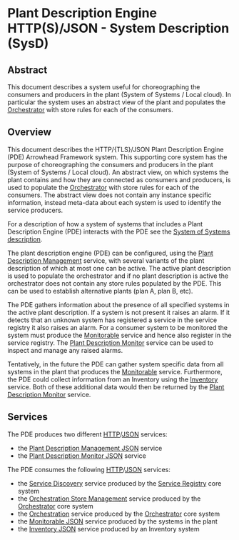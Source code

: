# Plant Description Engine HTTP(S)/JSON - System Description (SysD)

## Abstract
This document describes a system useful for choreographing the consumers and producers in the plant (System of Systems / Local cloud).
In particular the system uses an abstract view of the plant and populates the [Orchestrator] with store rules for each of the consumers.

## Overview

This document describes the HTTP/{TLS}/JSON Plant Description Engine (PDE) Arrowhead Framework system.
This supporting core system has the purpose of choreographing the consumers and producers in the plant (System of Systems / Local cloud).
An abstract view, on which systems the plant contains and how they are connected as consumers and producers, is used to populate the [Orchestrator] with store rules for each of the consumers. The abstract view does not contain any instance specific information, instead meta-data about each system is used to identify the service producers.

For a description of how a system of systems that includes a Plant Description Engine (PDE) interacts with the PDE see the [System of Systems description]. 

The plant description engine (PDE) can be configured, using the [Plant Description Management] service, with several variants of the plant description of which at most one can be active.
The active plant description is used to populate the orchestrator and if no plant description is active the orchestrator does not contain any store rules populated by the PDE. This can be used to establish alternative plants (plan A, plan B, etc).

The PDE gathers information about the presence of all specified systems in the active plant description. If a system is not present it raises an alarm. If it detects that an unknown system has registered a service in the service registry it also raises an alarm. For a consumer system to be monitored the system must produce the [Monitorable] service and hence also register in the service registry. The [Plant Description Monitor] service can be used to inspect and manage any raised alarms.

Tentatively, in the future the PDE can gather system specific data from all systems in the plant that produces the [Monitorable] service. Furthermore, the PDE could collect information from an Inventory using the [Inventory] service. Both of these additional data would then be returned by the [Plant Description Monitor] service. 

## Services

The PDE produces two different [HTTP]/[JSON] services:
 + the [Plant Description Management JSON] service
 + the [Plant Description Monitor JSON] service
 
The PDE consumes the following [HTTP]/[JSON] services:
 + the [Service Discovery] service produced by the [Service Registry] core system
 + the [Orchestration Store Management] service produced by the [Orchestrator] core system
 + the [Orchestration] service produced by the [Orchestrator] core system
 + the [Monitorable JSON] service produced by the systems in the plant
 + the [Inventory JSON] service produced by an Inventory system
    
  

[HTTP]:https://doi.org/10.17487/RFC7230
[Inventory]:inventory-sd.md
[Inventory JSON]:inventory-idd-http-json.md
[JSON]:https://doi.org/10.17487/RFC7159
[Monitorable]:monitorable-sd.md
[Monitorable JSON]:monitorable-idd-http-json.md
[Orchestrator]:../../README.md#orchestrator
[Orchestration]:../../README.md#orchestrator
[Orchestration Store Management]:../../README.md#orchestrator
[Plant Description Monitor]:plant-description-monitor-sd.md
[Plant Description Monitor JSON]:plant-description-monitor-idd-http-json.md
[Plant Description Management]:plant-description-management-sd.md
[Plant Description Management JSON]:plant-description-management-idd-http-json.md
[Service Discovery]:../../README.md#serviceregistry_usecases
[Service Registry]:../../README.md#serviceregistry
[System of Systems description]:plant-description-engine-sosd.md
